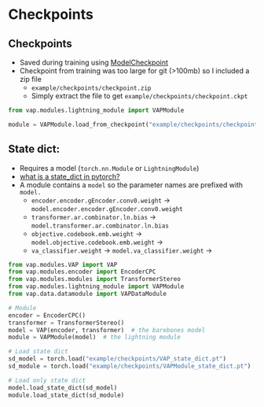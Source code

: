 # Checkpoints


## Checkpoints

* Saved during training using [ModelCheckpoint](https://lightning.ai/docs/pytorch/stable/api/lightning.pytorch.callbacks.ModelCheckpoint.html#lightning.pytorch.callbacks.ModelCheckpoint)
* Checkpoint from training was too large for git (>100mb) so I included a zip file
    - `example/checkpoints/checkpoint.zip`
    - Simply extract the file to get `example/checkpoints/checkpoint.ckpt`


```python 
from vap.modules.lightning_module import VAPModule

module = VAPModule.load_from_checkpoint("example/checkpoints/checkpoint.ckpt")
```

## State dict:

* Requires a model (`torch.nn.Module` or `LightningModule`)
* [what is a state_dict in pytorch?](https://pytorch.org/tutorials/recipes/recipes/what_is_state_dict.html)
* A module contains a `model` so the parameter names are prefixed with `model.`
    * `encoder.encoder.gEncoder.conv0.weight` -> `model.encoder.encoder.gEncoder.conv0.weight`
    * `transformer.ar.combinator.ln.bias` -> `model.transformer.ar.combinator.ln.bias`
    * `objective.codebook.emb.weight` -> `model.objective.codebook.emb.weight` -> 
    * `va_classifier.weight` -> `model.va_classifier.weight` ->          

```python
from vap.modules.VAP import VAP
from vap.modules.encoder import EncoderCPC
from vap.modules.modules import TransformerStereo
from vap.modules.lightning_module import VAPModule
from vap.data.datamodule import VAPDataModule

# Module
encoder = EncoderCPC()
transformer = TransformerStereo()
model = VAP(encoder, transformer)  # the barebones model
module = VAPModule(model)  # the lightning module

# Load state dict
sd_model = torch.load("example/checkpoints/VAP_state_dict.pt")
sd_module = torch.load("example/checkpoints/VAPModule_state_dict.pt")

# Load only state dict
model.load_state_dict(sd_model)
module.load_state_dict(sd_module)
```

